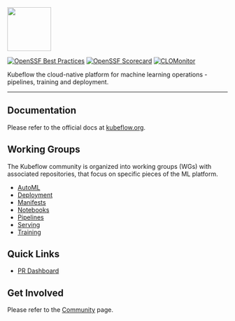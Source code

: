 <img src="https://www.kubeflow.org/images/logo.svg" width="100">

[![OpenSSF Best Practices](https://bestpractices.coreinfrastructure.org/projects/2660/badge)](https://bestpractices.coreinfrastructure.org/projects/2660) [![OpenSSF Scorecard](https://api.securityscorecards.dev/projects/github.com/kubeflow/kubeflow/badge)](https://securityscorecards.dev/viewer/?uri=github.com/kubeflow/kubeflow) [![CLOMonitor](https://img.shields.io/endpoint?url=https://clomonitor.io/api/projects/cncf/kubeflow/badge)](https://clomonitor.io/projects/cncf/kubeflow)

Kubeflow the cloud-native platform for machine learning operations - pipelines, training and deployment.

---

## Documentation
Please refer to the official docs at [kubeflow.org](http://kubeflow.org).

## Working Groups
The Kubeflow community is organized into working groups (WGs) with associated repositories, that focus on specific pieces of the ML platform. 

* [AutoML](https://github.com/kubeflow/community/tree/master/wg-automl)
* [Deployment](https://github.com/kubeflow/community/tree/master/wg-deployment)
* [Manifests](https://github.com/kubeflow/community/tree/master/wg-manifests)
* [Notebooks](https://github.com/kubeflow/community/tree/master/wg-notebooks)
* [Pipelines](https://github.com/kubeflow/community/tree/master/wg-pipelines)
* [Serving](https://github.com/kubeflow/community/tree/master/wg-serving)
* [Training](https://github.com/kubeflow/community/tree/master/wg-training)

## Quick Links
* [PR Dashboard](https://k8s-gubernator.appspot.com/pr)

## Get Involved
Please refer to the [Community](https://www.kubeflow.org/docs/about/community/) page.

